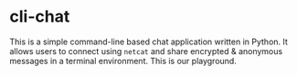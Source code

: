 # cli-chat
This is a simple command-line based chat application written in Python. It allows users to connect using `netcat` and share encrypted &amp; anonymous messages in a terminal environment. This is our playground.
